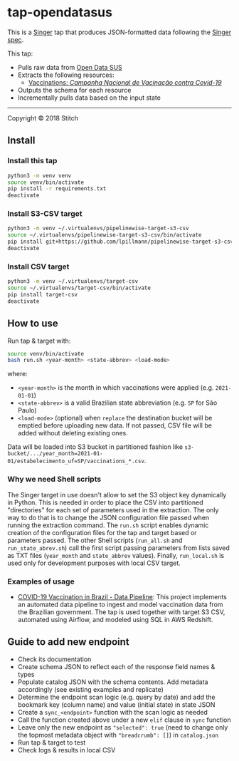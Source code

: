 # tap-opendatasus

This is a [Singer](https://singer.io) tap that produces JSON-formatted data
following the [Singer
spec](https://github.com/singer-io/getting-started/blob/master/SPEC.md).

This tap:

- Pulls raw data from [Open Data SUS](https://opendatasus.saude.gov.br/)
- Extracts the following resources:
  - [Vaccinations: _Campanha Nacional de Vacinação contra Covid-19_](https://opendatasus.saude.gov.br/dataset/covid-19-vacinacao)
- Outputs the schema for each resource
- Incrementally pulls data based on the input state

---

Copyright &copy; 2018 Stitch


## Install

### Install this tap
```bash
python3 -m venv venv
source venv/bin/activate
pip install -r requirements.txt
deactivate
```
### Install S3-CSV target
```bash
python3 -m venv ~/.virtualenvs/pipelinewise-target-s3-csv
source ~/.virtualenvs/pipelinewise-target-s3-csv/bin/activate
pip install git+https://github.com/lpillmann/pipelinewise-target-s3-csv.git
deactivate
```
### Install CSV target
```bash
python3 -m venv ~/.virtualenvs/target-csv
source ~/.virtualenvs/target-csv/bin/activate
pip install target-csv
deactivate
```

## How to use
Run tap & target with:
```bash
source venv/bin/activate
bash run.sh <year-month> <state-abbrev> <load-mode>
```
where:
- `<year-month>` is the month in which vaccinations were applied (e.g. `2021-01-01`) 
- `<state-abbrev>` is a valid Brazilian state abbreviation (e.g. `SP` for São Paulo)
- `<load-mode>` (optional) when `replace` the destination bucket will be emptied before uploading new data. If not passed, CSV file will be added without deleting existing ones.

Data will be loaded into S3 bucket in partitioned fashion like `s3-bucket/.../year_month=2021-01-01/estabelecimento_uf=SP/vaccinations_*.csv`.

### Why we need Shell scripts
The Singer target in use doesn't allow to set the S3 object key dynamically in Python. This is needed in order to place the CSV into partitioned "directories" for each set of parameters used in the extraction. The only way to do that is to change the JSON configuration file passed when running the extraction command. The `run.sh` script enables dynamic creation of the configuration files for the tap and target based or parameters passed. The other Shell scripts (`run_all.sh` and `run_state_abrev.sh`) call the first script passing parameters from lists saved as TXT files (`year_month` and `state_abbrev` values). Finally, `run_local.sh` is used only for development purposes with local CSV target.

### Examples of usage
- [COVID-19 Vaccination in Brazil - Data Pipeline](https://github.com/lpillmann/covid19-vaccination-data-pipeline): This project implements an automated data pipeline to ingest and model vaccination data from the Brazilian government. The tap is used together with target S3 CSV, automated using Airflow, and modeled using SQL in AWS Redshift.

## Guide to add new endpoint

- Check its documentation
- Create schema JSON to reflect each of the response field names & types
- Populate catalog JSON with the schema contents. Add metadata accordingly (see existing examples and replicate)
- Determine the endpoint scan logic (e.g. query by date) and add the bookmark key (column name) and value (initial state) in state JSON
- Create a `sync_<endpoint>` function with the scan logic as needed
- Call the function created above under a new `elif` clause in `sync` function
- Leave only the new endpoint as `"selected": true` (need to change only the topmost metadata object with `"breadcrumb": []`) in `catalog.json`
- Run tap & target to test
- Check logs & results in local CSV
